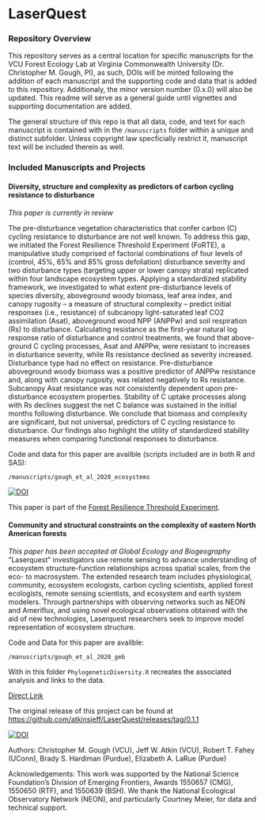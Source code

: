 # LaserQuest

### Repository Overview

This repository serves as a central location for specific manuscripts for the VCU Forest Ecology Lab at Virginia Commonwealth University (Dr. Christopher M. Gough, PI), as such, DOIs will be minted following the addition of each manuscript and the supporting code and data that is added to this repository. Additionaly, the minor version number (0.x.0) will also be updated. This readme will serve as a general guide until vignettes and supporting documentation are added. 

The general structure of this repo is that all data, code, and text for each manuscript is contained with in the `/manuscripts` folder within a unique and distinct subfolder. Unless copyright law specficially restrict it, manuscript text will be included therein as well. 



### Included Manuscripts and Projects

#### Diversity, structure and complexity as predictors of carbon cycling resistance to disturbance
*This paper is currently in review*

The pre-disturbance vegetation characteristics that confer carbon (C) cycling resistance to disturbance are not well known. To address this gap, we initiated the Forest Resilience Threshold Experiment (FoRTE), a manipulative study comprised of factorial combinations of four levels of (control, 45%, 65% and 85% gross defoliation) disturbance severity and two disturbance types (targeting upper or lower canopy strata) replicated within four landscape ecosystem types. Applying a standardized stability framework, we investigated to what extent pre-disturbance levels of species diversity, aboveground woody biomass, leaf area index, and canopy rugosity – a measure of structural complexity – predict initial responses (i.e., resistance) of subcanopy light-saturated leaf CO2 assimilation (Asat), aboveground wood NPP (ANPPw) and soil respiration (Rs) to disturbance. Calculating resistance as the first-year natural log response ratio of disturbance and control treatments, we found that above-ground C cycling processes, Asat and ANPPw, were resistant to increases in disturbance severity, while Rs resistance declined as severity increased. Disturbance type had no effect on resistance. Pre-disturbance aboveground woody biomass was a positive predictor of ANPPw resistance and, along with canopy rugosity, was related negatively to Rs resistance. Subcanopy Asat resistance was not consistently dependent upon pre-disturbance ecosystem properties. Stability of C uptake processes along with Rs declines suggest the net C balance was sustained in the initial months following disturbance. We conclude that biomass and complexity are significant, but not universal, predictors of C cycling resistance to disturbance. Our findings also highlight the utility of standardized stability measures when comparing functional responses to disturbance.

Code and data for this paper are availble (scripts included are in both R and SAS):

`/manuscripts/gough_et_al_2020_ecosystems`

[![DOI](https://zenodo.org/badge/256582771.svg)](https://zenodo.org/badge/latestdoi/256582771)


This paper is part of the [Forest Resilience Threshold Experiment](https://github.com/FoRTExperiment/fortedata).  

####  Community and structural constraints on the complexity of eastern North American forests

*This paper has been accepted at Global Ecology and Biogeography*
“Laserquest” investigators use remote sensing to advance understanding of ecosystem structure-function relationships across spatial scales, from the eco- to macrosystem. The extended research team includes physiological, community, ecosystem ecologists, carbon cycling scientists, applied forest ecologists, remote sensing scientists, and ecosystem and earth system modelers. Through partnerships with observing networks such as NEON and Ameriflux, and using novel ecological observations obtained with the aid of new technologies, Laserquest researchers seek to improve model representation of ecosystem structure. 

Code and Data for this paper are availble:

`/manuscripts/gough_et_al_2020_geb`

With in this folder `PhylogeneticDiversity.R` recreates the associated analysis and links to the data.

[Direct Link](https://github.com/atkinsjeff/LaserQuest/tree/master/manuscripts/gough_et_al_2020_geb)  

The original release of this project can be found at https://github.com/atkinsjeff/LaserQuest/releases/tag/0.1.1 

[![DOI](https://zenodo.org/badge/DOI/10.5281/zenodo.3755983.svg)](https://doi.org/10.5281/zenodo.3755983)


Authors: Christopher M. Gough (VCU), Jeff W. Atkin (VCU), Robert T. Fahey (UConn), Brady S. Hardiman (Purdue), Elizabeth A. LaRue (Purdue)

Acknowledgements: This work was supported by the National Science Foundation’s Division of Emerging Frontiers, Awards 1550657 (CMG), 1550650 (RTF), and 1550639 (BSH). We thank the National Ecological Observatory Network (NEON), and particularly Courtney Meier, for data and technical support.

